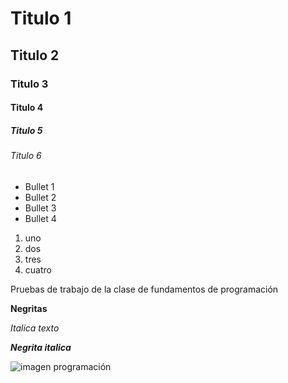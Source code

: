 # Titulo 1
## Titulo 2
### Titulo 3
#### Titulo 4
##### Titulo 5
###### Titulo 6
* Bullet 1
* Bullet 2
* Bullet 3
* Bullet 4

1. uno
2. dos
3. tres
4. cuatro

Pruebas de trabajo de la clase de fundamentos de programación 

**Negritas**

_Italica texto_

***Negrita italica***

![imagen programación](https://pin.it/2SYOFpQDj)
